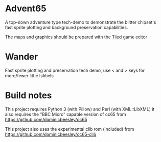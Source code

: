 # Advent65

A top-down adventure type tech-demo to demonstrate the blitter chipset's fast
sprite plotting and background preservation capabilities.

The maps and graphics should be prepared with the [Tiled](https://www.mapeditor.org/)
game editor

# Wander

Fast sprite plotting and preservation tech demo, use < and > keys for 
more/fewer little Ishbels


# Build notes

This project requires Python 3 (with Pillow) and Perl (with XML::LibXML) it also requires the "BBC Micro" capable version of cc65 from https://github.com/dominicbeesley/cc65

This project also uses the experimental clib rom (included) from https://github.com/dominicbeesley/cc65-clib

